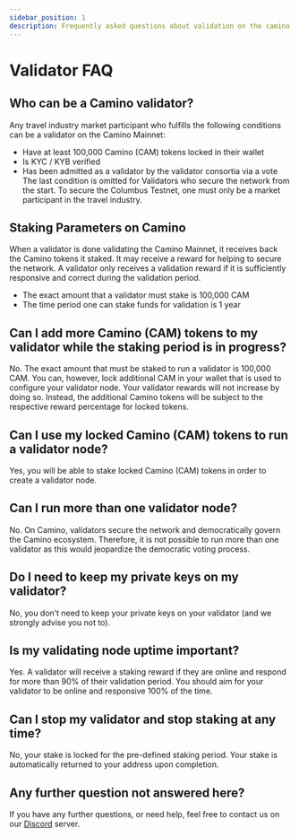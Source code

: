 ```yaml
---
sidebar_position: 1
description: Frequently asked questions about validation on the camino and columbus networks.
---
```


# Validator FAQ

## Who can be a Camino validator?
Any travel industry market participant who fulfills the following conditions can be a validator on the Camino Mainnet:
- Have at least 100,000 Camino (CAM) tokens locked in their wallet
- Is KYC / KYB verified
- Has been admitted as a validator by the validator consortia via a vote
The last condition is omitted for Validators who secure the network from the start. To secure the Columbus Testnet, one must only be a market participant in the travel industry.

## Staking Parameters on Camino
When a validator is done validating the Camino Mainnet, it receives back the Camino tokens it staked. It may receive a reward for helping to secure the network. A validator only receives a validation reward if it is sufficiently responsive and correct during the validation period.
- The exact amount that a validator must stake is 100,000 CAM
- The time period one can stake funds for validation is 1 year

## Can I add more Camino (CAM) tokens to my validator while the staking period is in progress?
No. The exact amount that must be staked to run a validator is 100,000 CAM.
You can, however, lock additional CAM in your wallet that is used to configure your validator node. Your validator rewards will not increase by doing so. Instead, the additional Camino tokens will be subject to the respective reward percentage for locked tokens.

## Can I use my locked Camino (CAM) tokens to run a validator node?
Yes, you will be able to stake locked Camino (CAM) tokens in order to create a validator node.

## Can I run more than one validator node?
No. On Camino, validators secure the network and democratically govern the Camino ecosystem. Therefore, it is not possible to run more than one validator as this would jeopardize the democratic voting process.

## Do I need to keep my private keys on my validator?
No, you don’t need to keep your private keys on your validator (and we strongly advise you not to).

## Is my validating node uptime important?
Yes. A validator will receive a staking reward if they are online and respond for more than 90% of their validation period. You should aim for your validator to be online and responsive 100% of the time.

## Can I stop my validator and stop staking at any time?
No, your stake is locked for the pre-defined staking period. Your stake is automatically returned to your address upon completion.

## Any further question not answered here?
If you have any further questions, or need help, feel free to contact us on our [Discord](https://discord.gg/K5THjAweFB) server.
